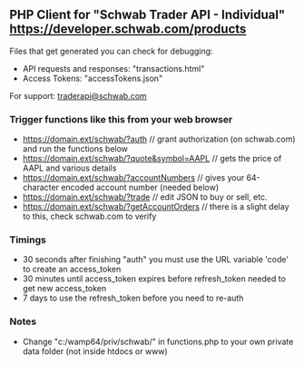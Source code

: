 ## PHP Client for "Schwab Trader API - Individual" https://developer.schwab.com/products

Files that get generated you can check for debugging: 
* API requests and responses: "transactions.html"
* Access Tokens: "accessTokens.json"
  
For support: traderapi@schwab.com

### Trigger functions like this from your web browser
* https://domain.ext/schwab/?auth // grant authorization (on schwab.com) and run the functions below
* https://domain.ext/schwab/?quote&symbol=AAPL // gets the price of AAPL and various details
* https://domain.ext/schwab/?accountNumbers // gives your 64-character encoded account number (needed below)
* https://domain.ext/schwab/?trade // edit JSON to buy or sell, etc.
* https://domain.ext/schwab/?getAccountOrders // there is a slight delay to this, check schwab.com to verify

### Timings
* 30 seconds after finishing "auth" you must use the URL variable 'code' to create an access_token
* 30 minutes until access_token expires before refresh_token needed to get new access_token
* 7 days to use the refresh_token before you need to re-auth

### Notes
* Change "c:/wamp64/priv/schwab/" in functions.php to your own private data folder (not inside htdocs or www)
